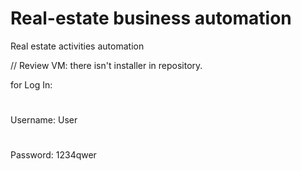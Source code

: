 # Real-estate business automation
Real estate activities automation

// Review VM: there isn't installer in repository.

for Log In:
#
Username: User
#
Password: 1234qwer
